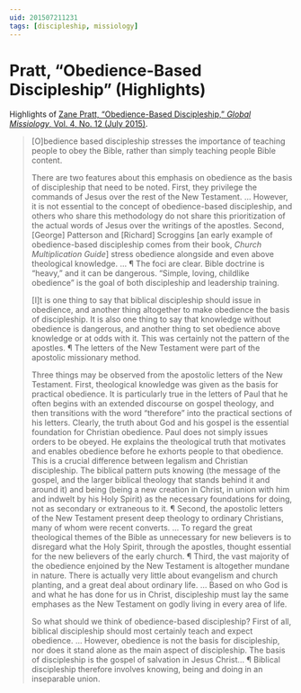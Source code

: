 ```yaml
---
uid: 201507211231
tags: [discipleship, missiology]
---
```


# Pratt, “Obedience-Based Discipleship” (Highlights)

Highlights of [Zane Pratt, “Obedience-Based Discipleship,” *Global Missiology*, Vol. 4, No. 12 (July 2015)](http://ojs.globalmissiology.org/index.php/english/article/view/1811).

> [O]bedience based discipleship stresses the importance of teaching people to obey the Bible, rather than simply teaching people Bible content.
> 
> There are two features about this emphasis on obedience as the basis of discipleship that need to be noted. First, they privilege the commands of Jesus over the rest of the New Testament. … However, it is not essential to the concept of obedience-based discipleship, and others who share this methodology do not share this prioritization of the actual words of Jesus over the writings of the apostles. Second, [George] Patterson and [Richard] Scroggins [an early example of obedience-based discipleship comes from their book, *Church Multiplication Guide*] stress obedience alongside and even above theological knowledge. … ¶ The foci are clear. Bible doctrine is “heavy,” and it can be dangerous. “Simple, loving, childlike obedience” is the goal of both discipleship and leadership training.
> 
> [I]t is one thing to say that biblical discipleship should issue in obedience, and another thing altogether to make obedience the basis of discipleship. It is also one thing to say that knowledge without obedience is dangerous, and another thing to set obedience above knowledge or at odds with it. This was certainly not the pattern of the apostles. ¶ The letters of the New Testament were part of the apostolic missionary method.
> 
> Three things may be observed from the apostolic letters of the New Testament. First, theological knowledge was given as the basis for practical obedience. It is particularly true in the letters of Paul that he often begins with an extended discourse on gospel theology, and then transitions with the word “therefore” into the practical sections of his letters. Clearly, the truth about God and his gospel is the essential foundation for Christian obedience. Paul does not simply issues orders to be obeyed. He explains the theological truth that motivates and enables obedience before he exhorts people to that obedience. This is a crucial difference between legalism and Christian discipleship. The biblical pattern puts knowing (the message of the gospel, and the larger biblical theology that stands behind it and around it) and being (being a new creation in Christ, in union with him and indwelt by his Holy Spirit) as the necessary foundations for doing, not as secondary or extraneous to it. ¶ Second, the apostolic letters of the New Testament present deep theology to ordinary Christians, many of whom were recent converts. … To regard the great theological themes of the Bible as unnecessary for new believers is to disregard what the Holy Spirit, through the apostles, thought essential for the new believers of the early church. ¶ Third, the vast majority of the obedience enjoined by the New Testament is altogether mundane in nature. There is actually very little about evangelism and church planting, and a great deal about ordinary life. … Based on who God is and what he has done for us in Christ, discipleship must lay the same emphases as the New Testament on godly living in every area of life.
> 
> So what should we think of obedience-based discipleship? First of all, biblical discipleship should most certainly teach and expect obedience. … However, obedience is not the basis for discipleship, nor does it stand alone as the main aspect of discipleship. The basis of discipleship is the gospel of salvation in Jesus Christ… ¶ Biblical discipleship therefore involves knowing, being and doing in an inseparable union.
